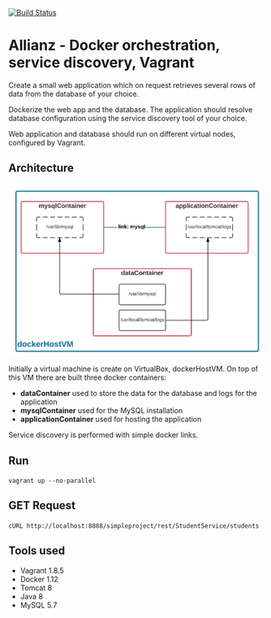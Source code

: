 [![Build Status](https://travis-ci.org/sbakiu/Allianz.svg?branch=development)](https://travis-ci.org/sbakiu/Allianz)
# Allianz - Docker orchestration, service discovery, Vagrant

Create a small web application which on request retrieves several rows of data from the database of your choice.
 
Dockerize the web app and  the database. The application should resolve database configuration using the service discovery tool of your choice.
 
Web application and database should run on different virtual nodes, configured by Vagrant.

## Architecture
![Architecture of the tool](architecture/Architecture.jpg?raw=true "Architecture of the developed tool")

Initially a virtual machine is create on VirtualBox, dockerHostVM. On top of this VM there are built three docker containers:
* __dataContainer__ used to store the data for the database and logs for the application
* __mysqlContainer__ used for the MySQL installation
* __applicationContainer__ used for hosting the application

Service discovery is performed with simple docker links.

## Run
```vagrant up --no-parallel```

## GET Request
```cURL http://localhost:8888/simpleproject/rest/StudentService/students```

## Tools used
* Vagrant 1.8.5
* Docker 1.12
* Tomcat 8
* Java 8
* MySQL 5.7



